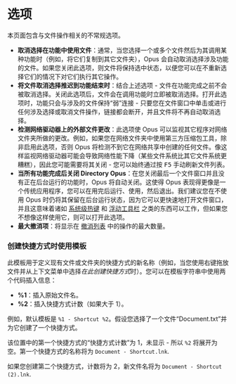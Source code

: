 # 选项

本页面包含与文件操作相关的不常规选项。

- **取消选择在功能中使用文件**：通常，当您选择一个或多个文件然后为其调用某种功能时（例如，将它们复制到其它文件夹），Opus 会自动取消选择涉及功能的文件。如果您关闭此选项，则文件将保持选中状态，以便您可以在不重新选择它们的情况下对它们执行其它操作。  
- **将文件取消选择推迟到功能结束时**：结合上述选项 - 文件在功能完成之前不会被取消选择。关闭此选项后，文件会在调用功能时立即被取消选择。打开此选项时，功能只会与涉及的文件保持“弱”连接 - 只要您在文件窗口中单击或进行任何涉及选择或取消文件操作，链接都会断开，并且文件将不再自动取消选择。 
- **检测网络驱动器上的外部文件更改**：此选项使 Opus 可以监视其它程序对网络文件夹所做的更改。例如，如果您在网络文件夹中使用第三方压缩包工具，除非启用此选项，否则 Opus 将检测不到它在网络共享中创建的任何文件。像这样监视网络驱动器可能会导致网络性能下降（某些文件系统比其它文件系统更糟糕），因此您可能需要将其关闭 - 您可以始终通过按 <kbd>F5</kbd> 手动刷新文件列表。
- **当所有功能完成后关闭 Directory Opus**：在您关闭最后一个文件窗口并且没有正在后台运行的功能时，Opus 将自动关闭。这使得 Opus 表现得更像是一个传统应用程序，您可以在用完后运行、使用，然后退出。我们建议您在不使用 Opus 时仍将其保留在后台运行状态，因为它可以更快速地打开文件窗口，并且这意味着诸如 [系统级热键](/Manual/additional_functionality/system-wide_hotkeys.zh.md) 和 [浮动工具栏](/Manual/additional_functionality/floating_toolbars/README.zh.md) 之类的东西可以工作，但如果您不想像这样使用它，则可以打开此选项。
- **最大撤消项**：将显示在 [撤消列表](/Manual/file_operations/tracking_and_undoing_file_operations.zh.md) 中的操作的最大数量。

### 创建快捷方式时使用模板

此模板用于定义现有文件或文件夹的快捷方式的新名称（例如，当您使用右键拖放文件并从上下文菜单中选择*在此创建快捷方式*时）。您可以在模板字符串中使用两个代码插入信息：

- **%1**：插入原始文件名。
- **%2**：插入快捷方式计数（如果大于 1）。

例如，默认模板是 `%1 - Shortcut %2`。假设您选择了一个文件“Document.txt”并为它创建了一个快捷方式。

该位置中的第一个快捷方式的“快捷方式计数”为 1，未显示 - 所以 `%2` 将展开为空。第一个快捷方式的名称将为 <nobr>`Document - Shortcut.lnk`</nobr>.

如果您创建第二个快捷方式，计数将为 2，新文件名将为 <nobr>`Document - Shortcut (2).lnk`</nobr>.